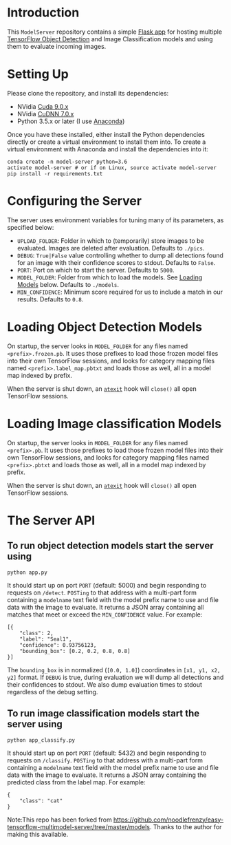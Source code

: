 # Introduction 

This `ModelServer` repository contains a simple [Flask app](http://flask.pocoo.org/) for hosting multiple [TensorFlow Object Detection](https://github.com/tensorflow/models/tree/master/research/object_detection) and Image Classification models and using them to evaluate incoming images.

# Setting Up

Please clone the repository, and install its dependencies:

- NVidia [Cuda 9.0.x](https://developer.nvidia.com/cuda-90-download-archive)
- NVidia [CuDNN 7.0.x](https://developer.nvidia.com/rdp/form/cudnn-download-survey)
- Python 3.5.x or later (I use [Anaconda](https://www.anaconda.com/download/))

Once you have these installed, either install the Python dependencies directly or create a virtual environment to install them into. To create a virtual environment with Anaconda and install the dependencies into it:

    conda create -n model-server python=3.6
    activate model-server # or if on Linux, source activate model-server
    pip install -r requirements.txt

# Configuring the Server

The server uses environment variables for tuning many of its parameters, as specified below:

- `UPLOAD_FOLDER`: Folder in which to (temporarily) store images to be evaluated. Images are deleted after evaluation. Defaults to `./pics`.
- `DEBUG`: `True|False` value controlling whether to dump all detections found for an image with their confidence scores to stdout. Defaults to `False`.
- `PORT`: Port on which to start the server. Defaults to `5000`.
- `MODEL_FOLDER`: Folder from which to load the models. See [Loading Models](#Loading%20Models) below. Defaults to `./models`.
- `MIN_CONFIDENCE`: Minimum score required for us to include a match in our results. Defaults to `0.8`.

# Loading Object Detection Models

On startup, the server looks in `MODEL_FOLDER` for any files named `<prefix>.frozen.pb`. It uses those prefixes to load those frozen model files into their own TensorFlow sessions, and looks for category mapping files named `<prefix>.label_map.pbtxt` and loads those as well, all in a model map indexed by prefix.

When the server is shut down, an [`atexit`](https://docs.python.org/3/library/atexit.html) hook will `close()` all open TensorFlow sessions.

# Loading Image classification Models

On startup, the server looks in `MODEL_FOLDER` for any files named `<prefix>.pb`. It uses those prefixes to load those frozen model files into their own TensorFlow sessions, and looks for category mapping files named `<prefix>.pbtxt` and loads those as well, all in a model map indexed by prefix.

When the server is shut down, an [`atexit`](https://docs.python.org/3/library/atexit.html) hook will `close()` all open TensorFlow sessions.


# The Server API

## To run object detection models start the server using

    python app.py

It should start up on port `PORT` (default: 5000) and begin responding to requests on `/detect`. `POSTing` to that address with a multi-part form containing a `modelname` text field with the model prefix name to use and file data with the image to evaluate. It returns a JSON array containing all matches that meet or exceed the `MIN_CONFIDENCE` value. For example:

    [{
        "class": 2,
        "label": "Seal1",
        "confidence": 0.93756123,
        "bounding_box": [0.2, 0.2, 0.8, 0.8]
    }]

The `bounding_box` is in normalized (`[0.0, 1.0]`) coordinates in `[x1, y1, x2, y2]` format. If `DEBUG` is true, during evaluation we will dump all detections and their confidences to stdout. We also dump evaluation times to stdout regardless of the debug setting.

## To run image classification models start the server using

    python app_classify.py

It should start up on port `PORT` (default: 5432) and begin responding to requests on `/classify`. `POSTing` to that address with a multi-part form containing a `modelname` text field with the model prefix name to use and file data with the image to evaluate. It returns a JSON array containing the predicted class from the label map. For example:

    {
        "class": "cat"
    }

Note:This repo has been forked from https://github.com/noodlefrenzy/easy-tensorflow-multimodel-server/tree/master/models. Thanks to the author for making this available.